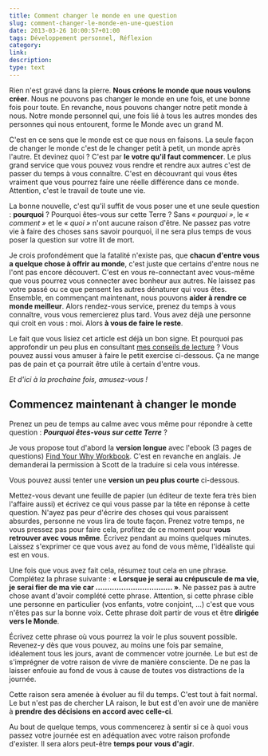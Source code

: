 ```yaml
---
title: Comment changer le monde en une question
slug: comment-changer-le-monde-en-une-question
date: 2013-03-26 10:00:57+01:00
tags: Développement personnel, Réflexion
category: 
link: 
description: 
type: text
---
```


<p><p>Rien n'est gravé dans la pierre. <strong>Nous créons le monde que nous voulons créer</strong>. Nous ne pouvons pas changer le monde en une fois, et une bonne fois pour toute. En revanche, nous pouvons changer notre petit monde à nous. Notre monde personnel qui, une fois lié à tous les autres mondes des personnes qui nous entourent, forme le Monde avec un grand M.</p></p>
<!-- TEASER_END -->
<p><p>C'est en ce sens que le monde est ce que nous en faisons. La seule façon de changer le monde c'est de le changer petit à petit, un monde après l'autre. Et devinez quoi ? C'est par <strong>le votre qu'il faut commencer</strong>. Le plus grand service que vous pouvez vous rendre et rendre aux autres c'est de passer du temps à vous connaître. C'est en découvrant qui vous êtes vraiment que vous pourrez faire une réelle différence dans ce monde. Attention, c'est le travail de toute une vie.</p></p>

<p><p>La bonne nouvelle, c'est qu'il suffit de vous poser une et une seule question : <strong>pourquoi</strong> ? Pourquoi êtes-vous sur cette Terre ? Sans <em>« pourquoi »</em>, le <em>« comment »</em> et le <em>« quoi »</em> n'ont aucune raison d'être. Ne passez pas votre vie à faire des choses sans savoir pourquoi, il ne sera plus temps de vous poser la question sur votre lit de mort.</p></p>

<p><p>Je crois profondément que la fatalité n'existe pas, que <strong>chacun d'entre vous a quelque chose à offrir au monde</strong>, c'est juste que certains d'entre nous ne l'ont pas encore découvert. C'est en vous re-connectant avec vous-même que vous pourrez vous connecter avec bonheur aux autres. Ne laissez pas votre passé ou ce que pensent les autres dénaturer qui vous êtes. Ensemble, en commençant maintenant, nous pouvons <strong>aider à rendre ce monde meilleur</strong>. Alors rendez-vous service, prenez du temps à vous connaître, vous vous remercierez plus tard. Vous avez déjà une personne qui croit en vous : moi. Alors <strong>à vous de faire le reste</strong>.</p></p>

<p><p>Le fait que vous lisiez cet article est déjà un bon signe. Et pourquoi pas approfondir un peu plus en consultant <a href="http://vincent.jousse.org/blogs-livres-developpement-personnel/">mes conseils de lecture</a> ? Vous pouvez aussi vous amuser à faire le petit exercise ci-dessous. Ça ne mange pas de pain et ça pourrait être utile à certain d'entre vous.</p></p>

<p><p><em>Et d'ici à la prochaine fois, amusez-vous !</em></p></p>

<p><h2>Commencez maintenant à changer le monde</h2></p>

<p><p>Prenez un peu de temps au calme avec vous même pour répondre à cette question : <strong><em>Pourquoi êtes-vous sur cette Terre</em></strong> ?</p></p>

<p><p>Je vous propose tout d'abord la <strong>version longue</strong> avec l'ebook (3 pages de questions) <a href="http://liveyourlegend.wpengine.netdna-cdn.com/wp-content/uploads/2011/07/Find-Your-Why-Workbook_LYL.pdf">Find Your Why Workbook</a>. C'est en revanche en anglais. Je demanderai la permission à Scott de la traduire si cela vous intéresse.</p></p>

<p><p>Vous pouvez aussi tenter une <strong>version un peu plus courte</strong> ci-dessous.</p></p>

<p><p>Mettez-vous devant une feuille de papier (un éditeur de texte fera très bien l'affaire aussi) et écrivez ce qui vous passe par la tête en réponse à cette question. N'ayez pas peur d'écrire des choses qui vous paraissent absurdes, personne ne vous lira de toute façon. Prenez votre temps, ne vous pressez pas pour faire cela, profitez de ce moment pour <strong>vous retrouver avec vous même</strong>. Écrivez pendant au moins quelques minutes. Laissez s'exprimer ce que vous avez au fond de vous même, l'idéaliste qui est en vous.</p></p>

<p><p>Une fois que vous avez fait cela, résumez tout cela en une phrase. Complétez la phrase suivante : <strong>« Lorsque je serai au crépuscule de ma vie, je serai fier de ma vie car …………………………… »</strong>. Ne passez pas à autre chose avant d'avoir complété cette phrase. Attention, si cette phrase cible une personne en particulier (vos enfants, votre conjoint, …) c'est que vous n'êtes pas sur la bonne voix. Cette phrase doit partir de vous et être <strong>dirigée vers le Monde</strong>.</p></p>

<p><p>Écrivez cette phrase où vous pourrez la voir le plus souvent possible. Revenez-y dès que vous pouvez, au moins une fois par semaine, idéalement tous les jours, avant de commencer votre journée. Le but est de s'imprégner de votre raison de vivre de manière consciente. De ne pas la laisser enfouie au fond de vous à cause de toutes vos distractions de la journée.</p></p>

<p><p>Cette raison sera amenée à évoluer au fil du temps. C'est tout à fait normal. Le but n'est pas de chercher LA raison, le but est d'en avoir une de manière à <strong>prendre des décisions en accord avec celle-ci</strong>.</p></p>

<p><p>Au bout de quelque temps, vous commencerez à sentir si ce à quoi vous passez votre journée est en adéquation avec votre raison profonde d'exister. Il sera alors peut-être <strong>temps pour vous d'agir</strong>.</p></p>
